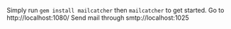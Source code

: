 Simply run `gem install mailcatcher` then `mailcatcher` to get started.
   Go to http://localhost:1080/
   Send mail through smtp://localhost:1025
